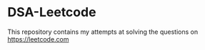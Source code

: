 # DSA-Leetcode
This repository contains my attempts at solving the questions on https://leetcode.com

